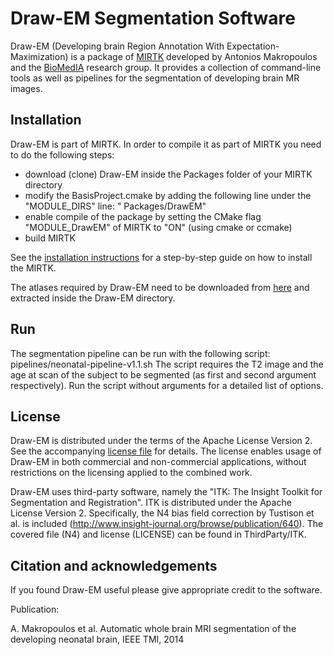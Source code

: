 Draw-EM Segmentation Software
==========================================

Draw-EM (Developing brain Region Annotation With Expectation-Maximization) is a package of [MIRTK](https://github.com/BioMedIA/MIRTK) developed by Antonios Makropoulos and the [BioMedIA](https://biomedia.doc.ic.ac.uk/) research group. 
It provides a collection of command-line tools as well as pipelines for the segmentation of developing brain MR images.


Installation
------------

Draw-EM is part of MIRTK. 
In order to compile it as part of MIRTK you need to do the following steps:
- download (clone) Draw-EM inside the Packages folder of your MIRTK directory
- modify the BasisProject.cmake by adding the following line under the "MODULE_DIRS" line:  "    Packages/DrawEM"
- enable compile of the package by setting the CMake flag "MODULE_DrawEM" of MIRTK to "ON" (using cmake or ccmake)
- build MIRTK

See the [installation instructions](https://mirtk.github.io/install.html) 
for a step-by-step guide on how to install the MIRTK.

The atlases required by Draw-EM need to be downloaded from [here](https://www.doc.ic.ac.uk/~am411/atlases-DrawEM.html) and extracted inside the Draw-EM directory.


Run
---

The segmentation pipeline can be run with the following script:
pipelines/neonatal-pipeline-v1.1.sh 
The script requires the T2 image and the age at scan of the subject to be segmented (as first and second argument respectively).
Run the script without arguments for a detailed list of options.


License
-------

Draw-EM is distributed under the terms of the Apache License Version 2.
See the accompanying [license file](LICENSE.txt) for details. The license enables usage of
Draw-EM in both commercial and non-commercial applications, without restrictions on the
licensing applied to the combined work.

Draw-EM uses third-party software, namely the "ITK: The Insight Toolkit for Segmentation and Registration".
ITK is distributed under the Apache License Version 2.
Specifically, the N4 bias field correction by Tustison et al. is included (http://www.insight-journal.org/browse/publication/640).
The covered file (N4) and license (LICENSE) can be found in ThirdParty/ITK.


Citation and acknowledgements
-----------------------------

If you found Draw-EM useful please give appropriate credit to the software.

Publication:

A. Makropoulos et al. Automatic whole brain MRI segmentation of the developing neonatal brain, IEEE TMI, 2014
